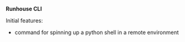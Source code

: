 **Runhouse CLI**

Initial features:

- command for spinning up a python shell in a remote environment
